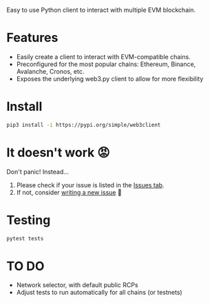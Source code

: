 Easy to use Python client to interact with multiple EVM blockchain.

# Features

- Easily create a client to interact with EVM-compatible chains.
- Preconfigured for the most popular chains: Ethereum, Binance, Avalanche, Cronos, etc.
- Exposes the underlying web3.py client to allow for more flexibility

# Install

```bash
pip3 install -i https://pypi.org/simple/web3client
```

# It doesn't work 😡

Don't panic! Instead...

1. Please check if your issue is listed in the [Issues tab](https://github.com/coccoinomane/web3client.py/issues).
2. If not, consider [writing a new issue](https://github.com/ethereum/web3client.py/issues/new) 🙂

# Testing

```bash
pytest tests
```

# TO DO

- Network selector, with default public RCPs
- Adjust tests to run automatically for all chains (or testnets)